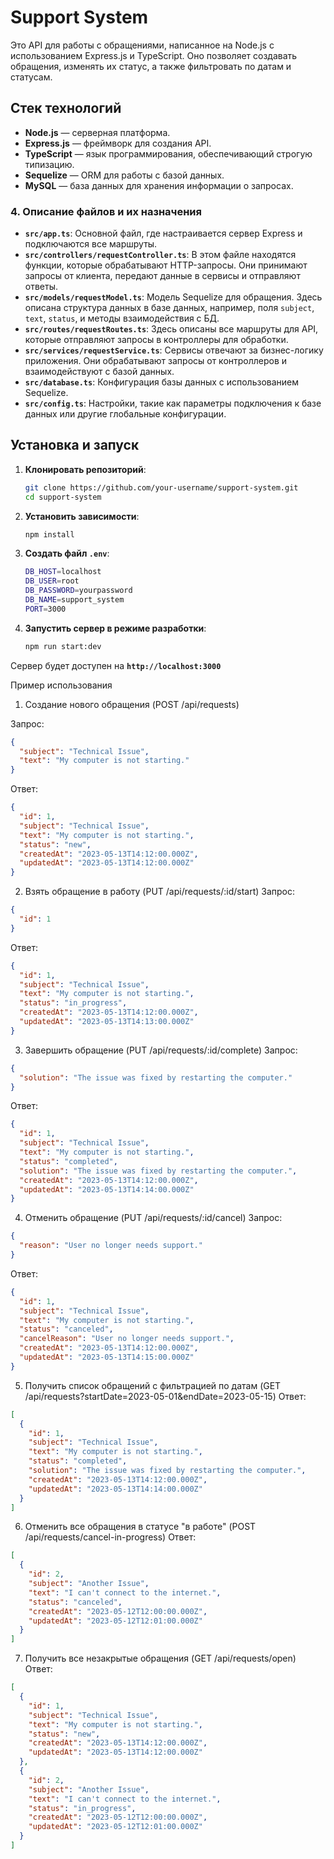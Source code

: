 # Support System

Это API для работы с обращениями, написанное на Node.js с использованием Express.js и TypeScript. Оно позволяет создавать обращения, изменять их статус, а также фильтровать по датам и статусам.

## Стек технологий

- **Node.js** — серверная платформа.
- **Express.js** — фреймворк для создания API.
- **TypeScript** — язык программирования, обеспечивающий строгую типизацию.
- **Sequelize** — ORM для работы с базой данных.
- **MySQL** — база данных для хранения информации о запросах.

### 4. **Описание файлов и их назначения**

- **`src/app.ts`**: Основной файл, где настраивается сервер Express и подключаются все маршруты.
- **`src/controllers/requestController.ts`**: В этом файле находятся функции, которые обрабатывают HTTP-запросы. Они принимают запросы от клиента, передают данные в сервисы и отправляют ответы.
- **`src/models/requestModel.ts`**: Модель Sequelize для обращения. Здесь описана структура данных в базе данных, например, поля `subject`, `text`, `status`, и методы взаимодействия с БД.
- **`src/routes/requestRoutes.ts`**: Здесь описаны все маршруты для API, которые отправляют запросы в контроллеры для обработки.
- **`src/services/requestService.ts`**: Сервисы отвечают за бизнес-логику приложения. Они обрабатывают запросы от контроллеров и взаимодействуют с базой данных.
- **`src/database.ts`**: Конфигурация базы данных с использованием Sequelize.
- **`src/config.ts`**: Настройки, такие как параметры подключения к базе данных или другие глобальные конфигурации.

## Установка и запуск

1. **Клонировать репозиторий**:
   ```bash
   git clone https://github.com/your-username/support-system.git
   cd support-system

2. **Установить зависимости**:
    ```bash
    npm install

3. **Создать файл `.env`**:
    ```bash
    DB_HOST=localhost
    DB_USER=root
    DB_PASSWORD=yourpassword
    DB_NAME=support_system
    PORT=3000

4. **Запустить сервер в режиме разработки**:
    ```bash
    npm run start:dev

Сервер будет доступен на **`http://localhost:3000`**

Пример использования
1. Создание нового обращения (POST /api/requests)

Запрос:
```json
{
  "subject": "Technical Issue",
  "text": "My computer is not starting."
}
```
Ответ:
```json
{
  "id": 1,
  "subject": "Technical Issue",
  "text": "My computer is not starting.",
  "status": "new",
  "createdAt": "2023-05-13T14:12:00.000Z",
  "updatedAt": "2023-05-13T14:12:00.000Z"
}
```

2. Взять обращение в работу (PUT /api/requests/:id/start)
Запрос:
```json
{
  "id": 1
}
```
Ответ:
```json
{
  "id": 1,
  "subject": "Technical Issue",
  "text": "My computer is not starting.",
  "status": "in_progress",
  "createdAt": "2023-05-13T14:12:00.000Z",
  "updatedAt": "2023-05-13T14:13:00.000Z"
}
```

3. Завершить обращение (PUT /api/requests/:id/complete)
Запрос:
```json
{
  "solution": "The issue was fixed by restarting the computer."
}
```
Ответ:
```json
{
  "id": 1,
  "subject": "Technical Issue",
  "text": "My computer is not starting.",
  "status": "completed",
  "solution": "The issue was fixed by restarting the computer.",
  "createdAt": "2023-05-13T14:12:00.000Z",
  "updatedAt": "2023-05-13T14:14:00.000Z"
}
```

4. Отменить обращение (PUT /api/requests/:id/cancel)
Запрос:
```json
{
  "reason": "User no longer needs support."
}
```
Ответ:
```json
{
  "id": 1,
  "subject": "Technical Issue",
  "text": "My computer is not starting.",
  "status": "canceled",
  "cancelReason": "User no longer needs support.",
  "createdAt": "2023-05-13T14:12:00.000Z",
  "updatedAt": "2023-05-13T14:15:00.000Z"
}
```

5. Получить список обращений с фильтрацией по датам (GET /api/requests?startDate=2023-05-01&endDate=2023-05-15)
Ответ:
```json
[
  {
    "id": 1,
    "subject": "Technical Issue",
    "text": "My computer is not starting.",
    "status": "completed",
    "solution": "The issue was fixed by restarting the computer.",
    "createdAt": "2023-05-13T14:12:00.000Z",
    "updatedAt": "2023-05-13T14:14:00.000Z"
  }
]
```

6. Отменить все обращения в статусе "в работе" (POST /api/requests/cancel-in-progress)
Ответ:
```json
[
  {
    "id": 2,
    "subject": "Another Issue",
    "text": "I can't connect to the internet.",
    "status": "canceled",
    "createdAt": "2023-05-12T12:00:00.000Z",
    "updatedAt": "2023-05-12T12:01:00.000Z"
  }
]
```

7. Получить все незакрытые обращения (GET /api/requests/open)
Ответ:
```json
[
  {
    "id": 1,
    "subject": "Technical Issue",
    "text": "My computer is not starting.",
    "status": "new",
    "createdAt": "2023-05-13T14:12:00.000Z",
    "updatedAt": "2023-05-13T14:12:00.000Z"
  },
  {
    "id": 2,
    "subject": "Another Issue",
    "text": "I can't connect to the internet.",
    "status": "in_progress",
    "createdAt": "2023-05-12T12:00:00.000Z",
    "updatedAt": "2023-05-12T12:01:00.000Z"
  }
]
```